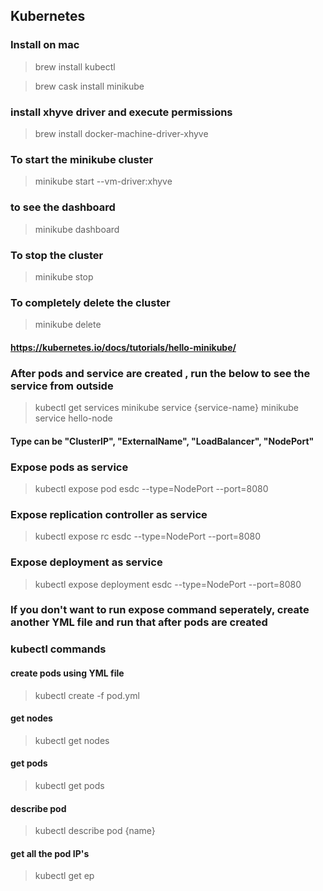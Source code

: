 ## Kubernetes

### Install on mac
> brew install kubectl

> brew cask install minikube

### install xhyve driver and execute permissions

> brew install docker-machine-driver-xhyve

### To start the minikube cluster
> minikube start --vm-driver:xhyve

### to see the dashboard
> minikube dashboard

### To stop the cluster
> minikube stop

### To completely delete the cluster
> minikube delete

#### https://kubernetes.io/docs/tutorials/hello-minikube/

### After pods and service are created , run the below to see the service from outside
> kubectl get services
> minikube service {service-name}
> minikube service hello-node

#### Type can be "ClusterIP", "ExternalName", "LoadBalancer", "NodePort"
### Expose pods as service
> kubectl expose pod esdc --type=NodePort --port=8080

### Expose replication controller as service
> kubectl expose rc esdc --type=NodePort --port=8080

### Expose deployment as service
> kubectl expose deployment esdc --type=NodePort --port=8080

### If you don't want to run expose command seperately, create another YML file and run that after pods are created

### kubectl commands

#### create pods using YML file
> kubectl create -f pod.yml 

#### get nodes
> kubectl get nodes

#### get pods
> kubectl get pods

#### describe pod
> kubectl describe pod {name}

#### get all the pod IP's
> kubectl get ep    
